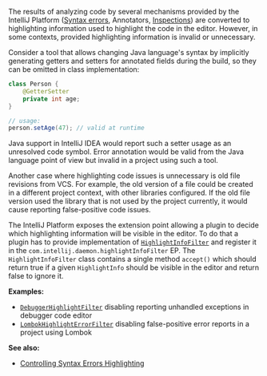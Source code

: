 [//]: # (title: Controlling Highlighting)

<!-- Copyright 2000-2022 JetBrains s.r.o. and other contributors. Use of this source code is governed by the Apache 2.0 license that can be found in the LICENSE file. -->

The results of analyzing code by several mechanisms provided by the IntelliJ Platform ([Syntax errors](syntax_errors.md), Annotators, [Inspections](code_inspections.md)) are converted to highlighting information used to highlight the code in the editor. However, in some contexts, provided highlighting information is invalid or unnecessary.

Consider a tool that allows changing Java language's syntax by implicitly generating getters and setters for annotated fields during the build, so they can be omitted in class implementation:

```java
class Person {
    @GetterSetter
    private int age;
}

// usage:
person.setAge(47); // valid at runtime
```

Java support in IntelliJ IDEA would report such a setter usage as an unresolved code symbol. Error annotation would be valid from the Java language point of view but invalid in a project using such a tool.

Another case where highlighting code issues is unnecessary is old file revisions from VCS. For example, the old version of a file could be created in a different project context, with other libraries configured. If the old file version used the library that is not used by the project currently, it would cause reporting false-positive code issues.

The IntelliJ Platform exposes the extension point allowing a plugin to decide which highlighting information will be visible in the editor. To do that a plugin has to provide implementation of [`HighlightInfoFilter`](upsource:///platform/analysis-impl/src/com/intellij/codeInsight/daemon/impl/HighlightInfoFilter.java) and register it in the `com.intellij.daemon.highlightInfoFilter` EP.
The `HighlightInfoFilter` class contains a single method `accept()` which should return true if a given `HighlightInfo` should be visible in the editor and return false to ignore it.

**Examples:**
- [`DebuggerHighlightFilter`](upsource:///java/debugger/impl/src/com/intellij/debugger/engine/evaluation/DebuggerHighlightFilter.java)  disabling reporting unhandled exceptions in debugger code editor
- [`LombokHighlightErrorFilter`](upsource:///plugins/lombok/src/main/java/de/plushnikov/intellij/plugin/extension/LombokHighlightErrorFilter.java) disabling false-positive error reports in a project using Lombok

**See also:**
- [Controlling Syntax Errors Highlighting](syntax_errors.md#controlling-syntax-errors-highlighting)
